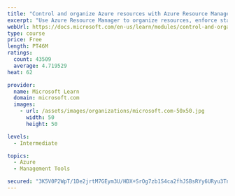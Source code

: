 ```yaml
---
title: "Control and organize Azure resources with Azure Resource Manager"
excerpt: "Use Azure Resource Manager to organize resources, enforce standards, and protect critical assets from deletion."
webUrl: https://docs.microsoft.com/en-us/learn/modules/control-and-organize-with-azure-resource-manager/
type: course
price: Free
length: PT46M
ratings:
  count: 43509
  average: 4.719529
heat: 62

provider:
  name: Microsoft Learn
  domain: microsoft.com
  images:
    - url: /assets/images/organizations/microsoft.com-50x50.jpg
      width: 50
      height: 50

levels:
  - Intermediate

topics:
  - Azure
  - Management Tools

secured: "3K5V0P2WpT/1De2jrtM7GEym3U/HDX+SrOg7zb1S4ca2fhJSBsRYy6URyu3TnTOj7dGQ00HIsadsmIdnDVxxwCGm8GxqrKL8iKHZe0s3RBY/Yfs8Np3lWAXpdTCBoSIlzNmfzk+uAX4vaPpyFs2LgQjejpF7vl7aCh8hVwrK5C0bCyarFv4blRQkyH402VNSpFstcczTEweH2vECMey4H5o0+uh5NCm0oELdggRxpfOirOV+r03l3imixaeMy6rcNKQJiJB3Wc6cloxf2koKSiKUv2e+Tt5bcdCnJ07uMitZpn8ZaZM+8ALM6l2MpqIZ0bvGpwmOOn87CXvrFW+8QBMjg+cr7eootd9Y/roSFnve8NZCShBbFa7jKkTNf5y+oq1yzLJpE8A73wkF7PCG5cXpHV6NLTf9s+qOLnRMNBb4P1ciVD3VlUM8LT873XGU;lxeppYdb1k2FWRpSBWMBJw=="
---
```


